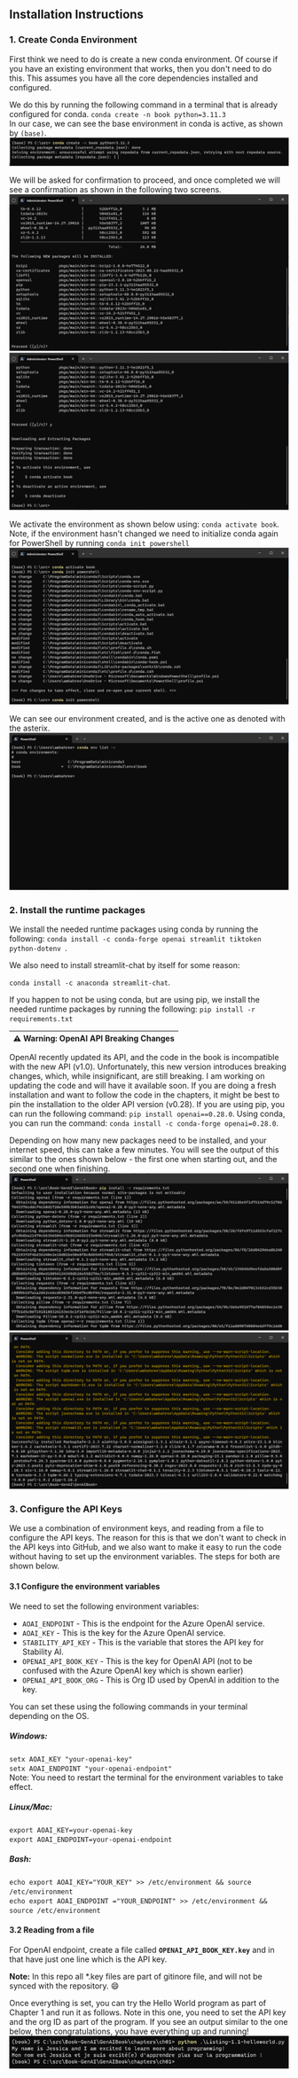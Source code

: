 ## Installation Instructions
### 1. Create Conda Environment
First think we need to do is create a new conda environment. Of course if you have an existing environment that works, then you don't need to do this. This assumes you have all the core dependencies installed and configured.

We do this by running the following command in a terminal that is already configured for conda.
`conda create -n book python=3.11.3`  
In our case, we can see the base environment in conda is active, as shown by `(base)`.  
![](images/conda-env-step1.png)  

We will be asked for confirmation to proceed, and once completed we will see a confirmation as shown in the following two screens.  
![](images/conda-env-step2.png)  
![](images/conda-env-step3.png)  

We activate the environment as shown below using:  `conda activate book`. Note, if the environment hasn't changed we need to initialize conda again for PowerShell by running `conda init powershell`  
![](images/conda-env-step4.png)  

We can see our environment created, and is the active one as denoted with the asterix.
![](images/conda-env-step5.png)  

### 2. Install the runtime packages
We install the needed runtime packages using conda by running the following:
`conda install -c conda-forge openai streamlit tiktoken python-dotenv
`.

We also need to install streamlit-chat by itself for some reason:

`conda install -c anaconda streamlit-chat`.

If you happen to not be using conda, but are using pip, we install the needed runtime packages by running the following: `pip install -r requirements.txt`  

| :warning: **Warning:** OpenAI API Breaking Changes |
| --- |
OpenAI recently updated its API, and the code in the book is incompatible with the new API (v1.0). Unfortunately, this new version introduces breaking changes, which, while insignificant, are still breaking. I am working on updating the code and will have it available soon. If you are doing a fresh installation and want to follow the code in the chapters, it might be best to pin the installation to the older API version (v0.28).
If you are using pip, you can run the following command: `pip install openai==0.28.0`. Using conda, you can run the command: `conda install -c conda-forge openai=0.28.0`.

Depending on how many new packages need to be installed, and your internet speed, this can take a few minutes. You will see the output of this similar to the ones shown below - the first one when starting out, and the second one when finishing.
![](images/pip-install-step1.png)  
![](images/pip-install-step2.png)  

### 3. Configure the API Keys
We use a combination of environment keys, and reading from a file to configure the API keys. The reason for this is that we don't want to check in the API keys into GitHub, and we also want to make it easy to run the code without having to set up the environment variables. The steps for both are shown below.

#### 3.1 Configure the environment variables
We need to set the following environment variables:
* `AOAI_ENDPOINT` - This is the endpoint for the Azure OpenAI service.
* `AOAI_KEY` - This is the key for the Azure OpenAI service.
* `STABILITY_API_KEY` - This is the variable that stores the API key for Stability AI.
* `OPENAI_API_BOOK_KEY` - This is the key for OpenAI API (not to be confused with the Azure OpenAI key which is shown earlier)
* `OPENAI_API_BOOK_ORG` - This is Org ID used by OpenAI in addition to the key.

You can set these using the following commands in your terminal depending on the OS.
##### Windows:
`setx AOAI_KEY "your-openai-key"`  
`setx AOAI_ENDPOINT "your-openai-endpoint"`  
Note: You need to restart the terminal for the environment variables to take effect.

##### Linux/Mac:
`export AOAI_KEY=your-openai-key`  
`export AOAI_ENDPOINT=your-openai-endpoint`  

##### Bash:
`echo export AOAI_KEY="YOUR_KEY" >> /etc/environment && source /etc/environment`  
`echo export AOAI_ENDPOINT ="YOUR_ENDPOINT" >> /etc/environment && source /etc/environment`  

#### 3.2 Reading from a file
For OpenAI endpoint, create a file called **`OPENAI_API_BOOK_KEY.key`** and in that have just one line which is the API key.  

**Note:** In this repo all *.key files are part of gitinore file, and will not be synced with the repository. :smile:

Once everything is set, you can try the Hello World program as part of Chapter 1 and run it as follows. Note in this one, you need to set the API key and the org ID as part of the program. If you see an output similar to the one below, then congratulations, you have everything up and running!  
![](images/hello-world-openai.png)